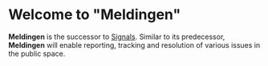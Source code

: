 # Welcome to "Meldingen"

**Meldingen** is the successor to [Signals](https://github.com/amsterdam/signals). Similar to its predecessor, 
**Meldingen** will enable reporting, tracking and resolution of various issues in the public space.
